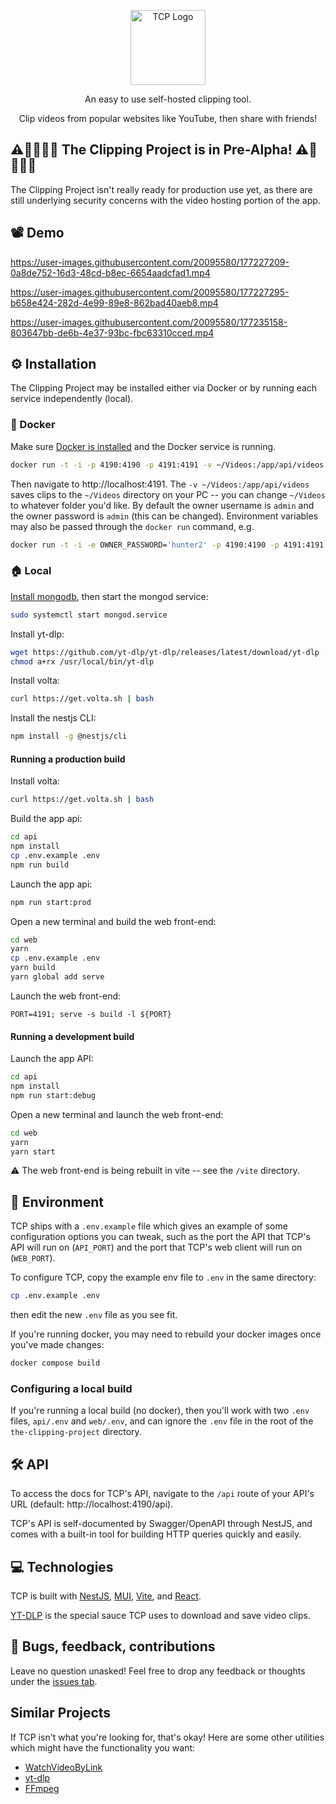 <p align="center">
  <img src="https://openclipart.org/image/800px/249421" width="120" alt="TCP Logo" />
</p>
<p align="center">An easy to use self-hosted clipping tool.</p>
<p align="center">Clip videos from popular websites like YouTube, then share with friends!</p>

## ⚠️🚨🚧🔥🚩 The Clipping Project is in Pre-Alpha! ⚠️🚨🚧🔥🚩

The Clipping Project isn't really ready for production use yet, as there are still underlying security concerns with the video hosting portion of the app.

## 📽️ Demo


https://user-images.githubusercontent.com/20095580/177227209-0a8de752-16d3-48cd-b8ec-6654aadcfad1.mp4



https://user-images.githubusercontent.com/20095580/177227295-b658e424-282d-4e99-89e8-862bad40aeb8.mp4



https://user-images.githubusercontent.com/20095580/177235158-803647bb-de6b-4e37-93bc-fbc63310cced.mp4



## ⚙️ Installation
The Clipping Project may be installed either via Docker or by running each service independently (local).

### 🐋 Docker
Make sure [Docker is installed](https://docs.docker.com/get-docker/) and the Docker service is running.

```bash
docker run -t -i -p 4190:4190 -p 4191:4191 -v ~/Videos:/app/api/videos christophergeiger3/the-clipping-project:latest
```
Then navigate to http://localhost:4191. The `-v ~/Videos:/app/api/videos` saves clips to the `~/Videos` directory on your PC -- you can change `~/Videos` to whatever folder you'd like. By default the owner username is `admin` and the owner password is `admin` (this can be changed). Environment variables may also be passed through the `docker run` command, e.g.
```bash
docker run -t -i -e OWNER_PASSWORD='hunter2' -p 4190:4190 -p 4191:4191 christophergeiger3/the-clipping-project:latest
```

### 🏠 Local
[Install mongodb](https://www.mongodb.com/docs/manual/administration/install-community/), then start the mongod service:
```bash
sudo systemctl start mongod.service
```

Install yt-dlp:
```bash
wget https://github.com/yt-dlp/yt-dlp/releases/latest/download/yt-dlp -O /usr/local/bin/yt-dlp
chmod a+rx /usr/local/bin/yt-dlp
```

Install volta:
```bash
curl https://get.volta.sh | bash
```

Install the nestjs CLI:
```bash
npm install -g @nestjs/cli
```

#### Running a production build
Install volta:
```bash
curl https://get.volta.sh | bash
```

Build the app api:
```bash
cd api
npm install
cp .env.example .env
npm run build
```
Launch the app api:
```bash
npm run start:prod
```
Open a new terminal and build the web front-end:
```bash
cd web
yarn
cp .env.example .env
yarn build
yarn global add serve
```

Launch the web front-end:
```
PORT=4191; serve -s build -l ${PORT}
```
#### Running a development build
Launch the app API:
```bash
cd api
npm install
npm run start:debug
```
Open a new terminal and launch the web front-end:
```bash
cd web
yarn
yarn start
```
⚠️ The web front-end is being rebuilt in vite -- see the `/vite` directory.

## 🌲 Environment
TCP ships with a `.env.example` file which gives an example of some configuration options you can tweak, such as the port the API that TCP's API will run on (`API_PORT`) and the port that TCP's web client will run on (`WEB_PORT`).

To configure TCP, copy the example env file to `.env` in the same directory:
```bash
cp .env.example .env
```
then edit the new `.env` file as you see fit.

If you're running docker, you may need to rebuild your docker images once you've made changes:
```bash
docker compose build
```

### Configuring a local build
If you're running a local build (no docker), then you'll work with two `.env` files, `api/.env` and `web/.env`, and can ignore the `.env` file in the root of the `the-clipping-project` directory.


## 🛠️ API
To access the docs for TCP's API, navigate to the `/api` route of your API's URL (default: http://localhost:4190/api).

TCP's API is self-documented by Swagger/OpenAPI through NestJS, and comes with a built-in tool for building HTTP queries quickly and easily.

## 💻 Technologies
TCP is built with [NestJS](https://nestjs.com/), [MUI](https://mui.com/), [Vite](https://vitejs.dev/), and [React](https://reactjs.org/).

[YT-DLP](https://github.com/yt-dlp/yt-dlp) is the special sauce TCP uses to download and save video clips.

## 🐛 Bugs, feedback, contributions
Leave no question unasked! Feel free to drop any feedback or thoughts under the [issues tab](https://github.com/christophergeiger3/the-clipping-project/issues).

## Similar Projects
If TCP isn't what you're looking for, that's okay!
Here are some other utilities which might have the functionality you want:

- [WatchVideoByLink](https://github.com/MohamedBakoush/WatchVideoByLink)
- [yt-dlp](https://github.com/yt-dlp/yt-dlp)
- [FFmpeg](https://github.com/FFmpeg/FFmpeg)
